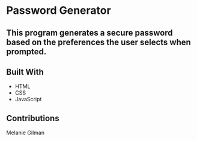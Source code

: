 # Password Generator 

## This program generates a secure password based on the preferences the user selects when prompted.

## Built With
* HTML
* CSS
* JavaScript

## Contributions
Melanie Gilman

